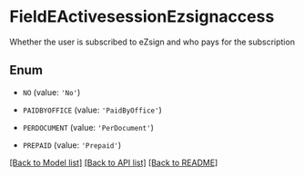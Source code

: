 # FieldEActivesessionEzsignaccess

Whether the user is subscribed to eZsign and who pays for the subscription

## Enum

* `NO` (value: `'No'`)

* `PAIDBYOFFICE` (value: `'PaidByOffice'`)

* `PERDOCUMENT` (value: `'PerDocument'`)

* `PREPAID` (value: `'Prepaid'`)

[[Back to Model list]](../README.md#documentation-for-models) [[Back to API list]](../README.md#documentation-for-api-endpoints) [[Back to README]](../README.md)


